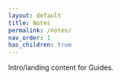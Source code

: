```yaml
---
layout: default
title: Notes
permalink: /notes/
nav_order: 1
has_children: true
---
```

Intro/landing content for Guides.
